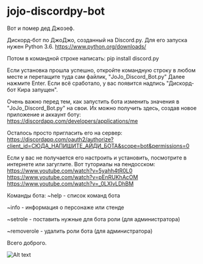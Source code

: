 # jojo-discordpy-bot
Вот и помер дед Джозеф.





Дискорд-бот по ДжоДжо, созданный на Discord.py.
Для его запуска нужен Python 3.6.
https://www.python.org/downloads/

Потом в командной строке написать:
pip install discord.py

Если установка прошла успешно, откройте командную строку в любом месте и перетащите туда сам файлик, "JoJo_Discord_Bot.py"
Далее нажмите Enter. Если всё сработало, у вас появится надпись "Дискорд-бот Кира запущен".

Очень важно перед тем, как запустить бота изменить значения в "JoJo_Discord_Bot.py" на свои.
Их можно получить здесь, создав новое приложение и аккаунт боту: https://discordapp.com/developers/applications/me

Осталось просто пригласить его на сервер:
https://discordapp.com/oauth2/authorize?client_id=СЮДА_НАПИШИТЕ_АЙДИ_БОТА&scope=bot&permissions=0

Если у вас не получается его настроить и установить, посмотрите в интернете или загуглите.
Вот туториалы на пендосском:
https://www.youtube.com/watch?v=5yahh4tR0L0
https://www.youtube.com/watch?v=pEnRUKhAcOM
https://www.youtube.com/watch?v=_0LXIvLDhBM


Команды бота:
~help - список команд бота

~info - информация о персонаже или стенде

~setrole - поставить нужные для бота роли (для администратора)

~removerole - удалить роли бота (для администратора)


Всего доброго.

![Alt text](https://cdn.discordapp.com/avatars/473401243079802880/4bca45e4a69d350e8d019b6dcdadec43?size=2048 "")
